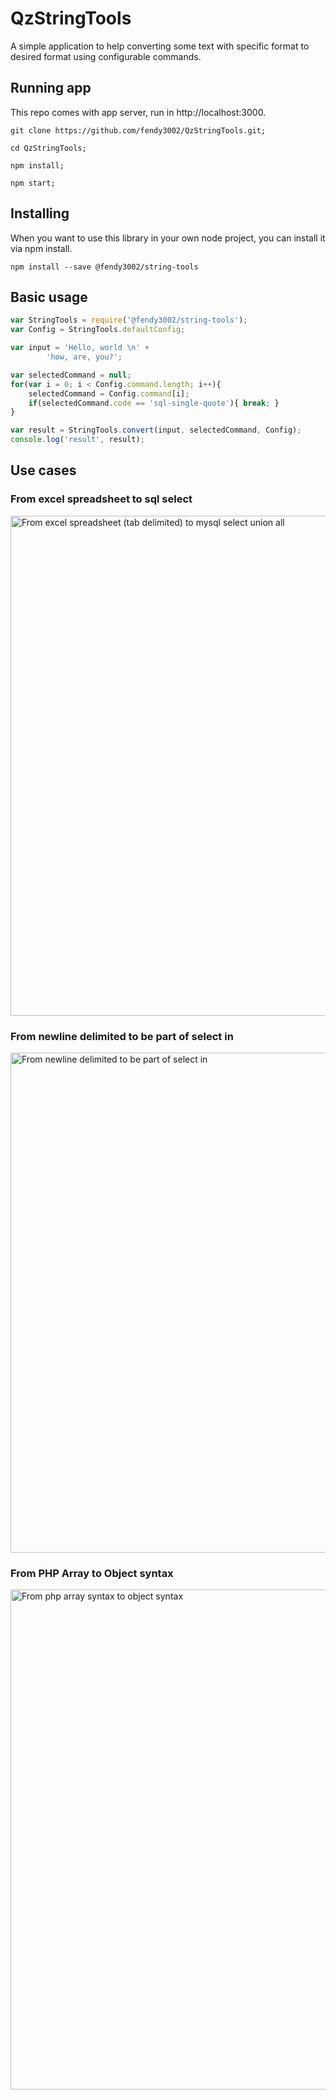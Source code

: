 # QzStringTools

A simple application to help converting some text with specific format to desired format using configurable commands.

## Running app

This repo comes with app server, run in http://localhost:3000.

```
git clone https://github.com/fendy3002/QzStringTools.git;

cd QzStringTools;

npm install;

npm start;
```

## Installing

When you want to use this library in your own node project, you can install it via npm install.

```
npm install --save @fendy3002/string-tools
```

## Basic usage

```js
var StringTools = require('@fendy3002/string-tools');
var Config = StringTools.defaultConfig;

var input = 'Hello, world \n' +
        'how, are, you?';

var selectedCommand = null;
for(var i = 0; i < Config.command.length; i++){
    selectedCommand = Config.command[i];
    if(selectedCommand.code == 'sql-single-quote'){ break; }
}

var result = StringTools.convert(input, selectedCommand, Config);
console.log('result', result);
```

## Use cases

### From excel spreadsheet to sql select

<img src="https://cloud.githubusercontent.com/assets/5449185/26616356/10c2f24a-45f8-11e7-9fd7-da96b968b828.gif" 
	alt="From excel spreadsheet (tab delimited) to mysql select union all"
	title="From excel spreadsheet (tab delimited) to mysql select union all"
	style="width: 800px;"/>

### From newline delimited to be part of select in

<img src="https://cloud.githubusercontent.com/assets/5449185/26631554/bf48530e-4635-11e7-8ee6-fb0ec1caef12.gif" 
	alt="From newline delimited to be part of select in"
	title="From newline delimited to be part of select in"
	style="width: 800px;"/>

### From PHP Array to Object syntax

<img src="https://cloud.githubusercontent.com/assets/5449185/26616058/ffc041d4-45f5-11e7-9709-e211e0b59a69.gif"
	alt="From php array syntax to object syntax"
	title="From php array syntax to object syntax"
	style="width: 800px;"/>